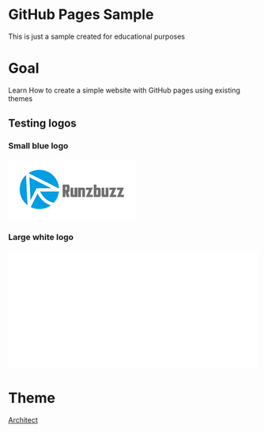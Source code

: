 # GitHub Pages Sample 
This is just a sample created for educational purposes

# Goal
Learn How to create a simple website with GitHub pages using existing themes

## Testing logos
### Small blue logo
![Logo](./logo.png "Runzbuzz Logo")

### Large white logo
![Logo](./runzbuzz_sideway_white.png "Runzbuzz White Logo")

# Theme
[Architect](https://github.com/pages-themes/architect)


